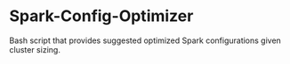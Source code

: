 # Spark-Config-Optimizer
Bash script that provides suggested optimized Spark configurations given cluster sizing.
